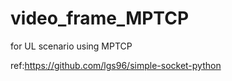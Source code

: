 # video_frame_MPTCP

for UL scenario using MPTCP


ref:https://github.com/lgs96/simple-socket-python
